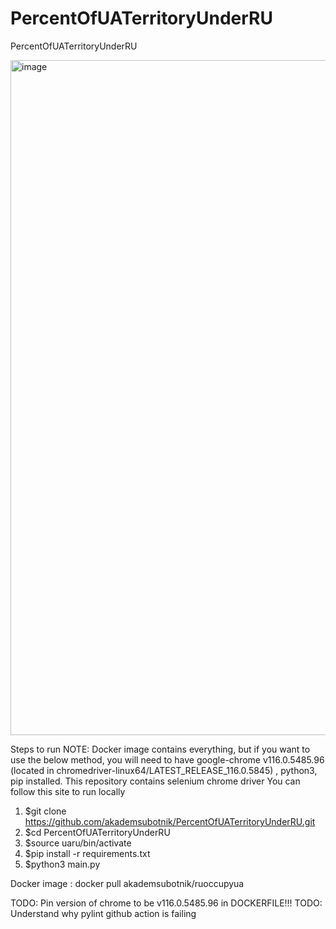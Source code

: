 # PercentOfUATerritoryUnderRU
PercentOfUATerritoryUnderRU

<img width="1080" alt="image" src="https://github.com/akademsubotnik/PercentOfUATerritoryUnderRU/assets/44036625/c5fbd3af-6ec0-4786-ad96-80a63504f44d">

Steps to run 
NOTE: Docker image contains everything, but if you want to use the below method, you will need to have google-chrome v116.0.5485.96 (located in chromedriver-linux64/LATEST_RELEASE_116.0.5845) , python3, pip installed.  This repository contains selenium chrome driver
You can follow this site to run locally
  1. $git clone https://github.com/akademsubotnik/PercentOfUATerritoryUnderRU.git
  2. $cd PercentOfUATerritoryUnderRU
  3. $source uaru/bin/activate
  4. $pip install -r requirements.txt
  5. $python3 main.py

Docker image : docker pull akademsubotnik/ruoccupyua

TODO: Pin version of chrome to be v116.0.5485.96 in DOCKERFILE!!!
TODO: Understand why pylint github action is failing
